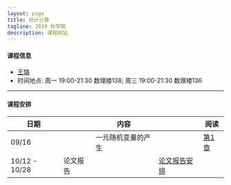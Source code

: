 ```yaml
---
layout: page
title: 统计计算
tagline: 2019 秋学期
description: 课程网站
---
```


#### 课程信息
* [王璐](http://faculty.csu.edu.cn/wanglu)
* 时间地点: 周一 19:00-21:30 数理楼138; 周三 19:00-21:30 数理楼136

---
#### 课程安排

| 日期 | | 内容 | |  阅读  | 
|------|---|--------------------------------|---|----------|
| 09/16 | | 一元随机变量的产生   | |  [第1章](Lectures/random_generator_online.pdf) |
| 10/12 - 10/28 | 论文报告  | | [论文报告安排](https://docs.qq.com/sheet/DRHdUU1hIeVB5Z2ln?c=B32A0A0) |

